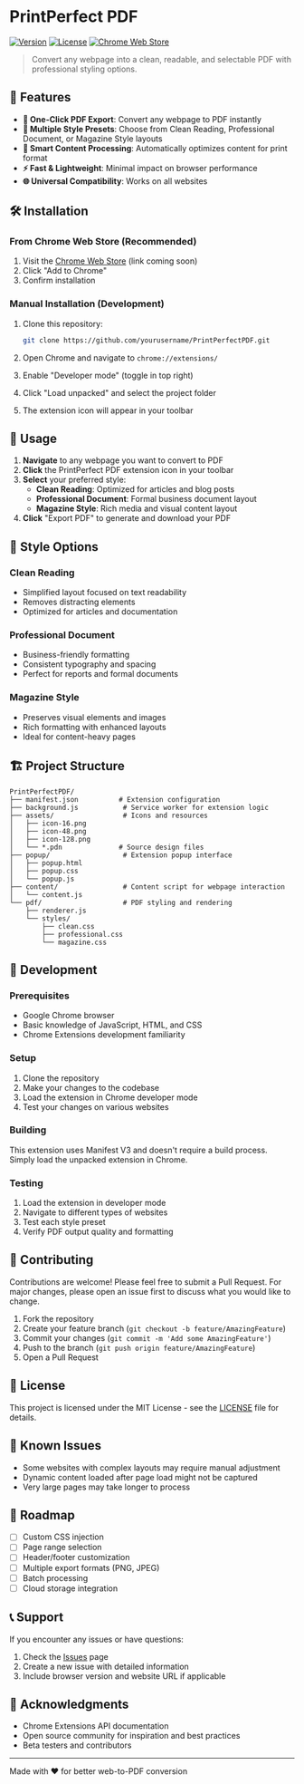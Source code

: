 # PrintPerfect PDF

[![Version](https://img.shields.io/badge/version-0.2.0-blue.svg)](https://github.com/yourusername/PrintPerfectPDF)
[![License](https://img.shields.io/badge/license-MIT-green.svg)](LICENSE)
[![Chrome Web Store](https://img.shields.io/badge/Chrome-Extension-orange.svg)](https://chrome.google.com/webstore)

> Convert any webpage into a clean, readable, and selectable PDF with professional styling options.

## 🚀 Features

- **📄 One-Click PDF Export**: Convert any webpage to PDF instantly
- **🎨 Multiple Style Presets**: Choose from Clean Reading, Professional Document, or Magazine Style layouts
- **🔧 Smart Content Processing**: Automatically optimizes content for print format
- **⚡ Fast & Lightweight**: Minimal impact on browser performance
- **🌐 Universal Compatibility**: Works on all websites

## 🛠️ Installation

### From Chrome Web Store (Recommended)

1. Visit the [Chrome Web Store](https://chrome.google.com/webstore) (link coming soon)
2. Click "Add to Chrome"
3. Confirm installation

### Manual Installation (Development)

1. Clone this repository:

   ```bash
   git clone https://github.com/yourusername/PrintPerfectPDF.git
   ```

2. Open Chrome and navigate to `chrome://extensions/`
3. Enable "Developer mode" (toggle in top right)
4. Click "Load unpacked" and select the project folder
5. The extension icon will appear in your toolbar

## 📖 Usage

1. **Navigate** to any webpage you want to convert to PDF
2. **Click** the PrintPerfect PDF extension icon in your toolbar
3. **Select** your preferred style:
   - **Clean Reading**: Optimized for articles and blog posts
   - **Professional Document**: Formal business document layout
   - **Magazine Style**: Rich media and visual content layout
4. **Click** "Export PDF" to generate and download your PDF

## 🎨 Style Options

### Clean Reading

- Simplified layout focused on text readability
- Removes distracting elements
- Optimized for articles and documentation

### Professional Document

- Business-friendly formatting
- Consistent typography and spacing
- Perfect for reports and formal documents

### Magazine Style

- Preserves visual elements and images
- Rich formatting with enhanced layouts
- Ideal for content-heavy pages

## 🏗️ Project Structure

```text
PrintPerfectPDF/
├── manifest.json          # Extension configuration
├── background.js           # Service worker for extension logic
├── assets/                 # Icons and resources
│   ├── icon-16.png
│   ├── icon-48.png
│   ├── icon-128.png
│   └── *.pdn              # Source design files
├── popup/                  # Extension popup interface
│   ├── popup.html
│   ├── popup.css
│   └── popup.js
├── content/                # Content script for webpage interaction
│   └── content.js
└── pdf/                    # PDF styling and rendering
    ├── renderer.js
    └── styles/
        ├── clean.css
        ├── professional.css
        └── magazine.css
```

## 🔧 Development

### Prerequisites

- Google Chrome browser
- Basic knowledge of JavaScript, HTML, and CSS
- Chrome Extensions development familiarity

### Setup

1. Clone the repository
2. Make your changes to the codebase
3. Load the extension in Chrome developer mode
4. Test your changes on various websites

### Building

This extension uses Manifest V3 and doesn't require a build process. Simply load the unpacked extension in Chrome.

### Testing

1. Load the extension in developer mode
2. Navigate to different types of websites
3. Test each style preset
4. Verify PDF output quality and formatting

## 🤝 Contributing

Contributions are welcome! Please feel free to submit a Pull Request. For major changes, please open an issue first to discuss what you would like to change.

1. Fork the repository
2. Create your feature branch (`git checkout -b feature/AmazingFeature`)
3. Commit your changes (`git commit -m 'Add some AmazingFeature'`)
4. Push to the branch (`git push origin feature/AmazingFeature`)
5. Open a Pull Request

## 📝 License

This project is licensed under the MIT License - see the [LICENSE](LICENSE) file for details.

## 🐛 Known Issues

- Some websites with complex layouts may require manual adjustment
- Dynamic content loaded after page load might not be captured
- Very large pages may take longer to process

## 🔮 Roadmap

- [ ] Custom CSS injection
- [ ] Page range selection
- [ ] Header/footer customization
- [ ] Multiple export formats (PNG, JPEG)
- [ ] Batch processing
- [ ] Cloud storage integration

## 📞 Support

If you encounter any issues or have questions:

1. Check the [Issues](https://github.com/yourusername/PrintPerfectPDF/issues) page
2. Create a new issue with detailed information
3. Include browser version and website URL if applicable

## 🙏 Acknowledgments

- Chrome Extensions API documentation
- Open source community for inspiration and best practices
- Beta testers and contributors

---

Made with ❤️ for better web-to-PDF conversion
